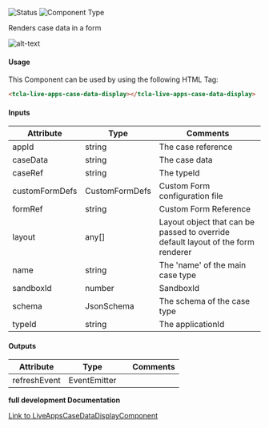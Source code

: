 
![Status][auto] ![Component Type][minor] <!--Component Meta {"created_by":"Auto", "reviewed_by":"Auto", "last_modified_by":"Auto", "comment":"display data"} Component Meta -->


<p>Renders case data in a form</p>

<p><img src="../live-apps-case-data-display.png" alt="alt-text" class="img-responsive" title="Image"></p>



#### Usage


This Component can be used by using the following HTML Tag:

```html
<tcla-live-apps-case-data-display></tcla-live-apps-case-data-display>
```

#### Inputs

Attribute | Type | Comments
--- | --- | ---
appId | string | The case reference
caseData | string | The case data
caseRef | string | The typeId
customFormDefs | CustomFormDefs | Custom Form configuration file
formRef | string | Custom Form Reference
layout | any[] | Layout object that can be passed to override default layout of the form renderer
name | string | The &#39;name&#39; of the main case type
sandboxId | number | SandboxId
schema | JsonSchema | The schema of the case type
typeId | string | The applicationId

#### Outputs

Attribute | Type |   | Comments
--- | --- | --- | ---
refreshEvent | EventEmitter |   |  


<b>full development Documentation</b>

[Link to LiveAppsCaseDataDisplayComponent](https://tibcosoftware.github.io/TCSTK-Libdocs/libdocs/tc-liveapps-lib/components/LiveAppsCaseDataDisplayComponent.html)


[auto]: https://img.shields.io/badge/Status-auto%20generated-lightgrey.svg?style=flat "auto generated"

[manually]: https://img.shields.io/badge/Status-manually%20created-yellow.svg?style=flat "manually created"

[draft]: https://img.shields.io/badge/Status-draft-red.svg?style=flat "draft"

[review]: https://img.shields.io/badge/Status-need%20review-yellowgreen.svg?style=flat "need review"

[review done]: https://img.shields.io/badge/Status-review%20done-green.svg?style=flat "review done"

[finalized]: https://img.shields.io/badge/Status-finalized-brightgreen.svg?style=flat "finalized"

[top]: https://img.shields.io/badge/Component%20Type-Top-blue.svg?style=flat "top Component"

[major]: https://img.shields.io/badge/Component%20Type-major%20Component-blue.svg?style=flat "major Component"

[minor]: https://img.shields.io/badge/Component%20Type-minor%20Component-blue.svg?style=flat "minor Component"


